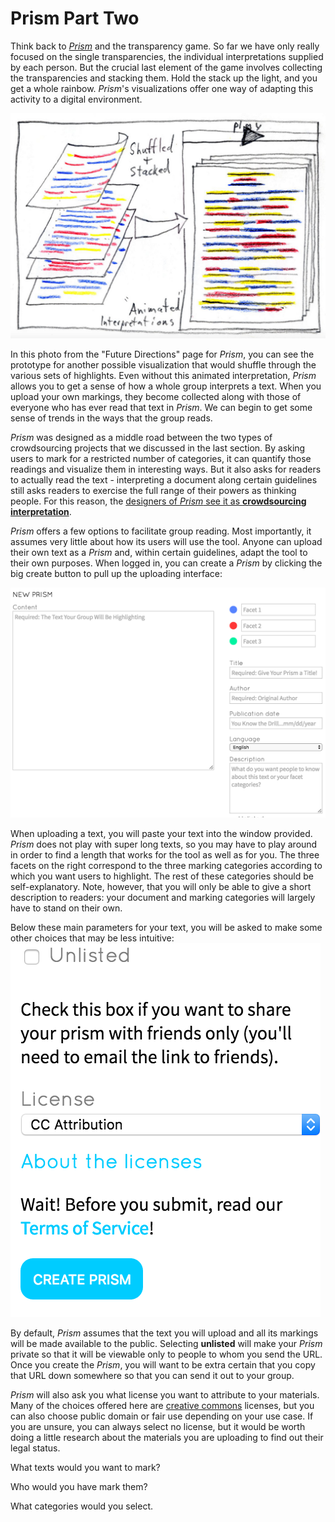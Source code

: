 # Prism Part Two

Think back to *[Prism](prism.scholarslab.org)* and the transparency game. So far we have only really focused on the single transparencies, the individual interpretations supplied by each person. But the crucial last element of the game involves collecting the transparencies and stacking them. Hold the stack up the light, and you get a whole rainbow. *Prism*'s visualizations offer one way of adapting this activity to a digital environment.

![prism transparencies stacked](/assets/prism_future_stacked.png)

In this photo from the "Future Directions" page for *Prism*, you can see the prototype for another possible visualization that would shuffle through the various sets of highlights. Even without this animated interpretation, *Prism* allows you to get a sense of how a whole group interprets a text. When you upload your own markings, they become collected along with those of everyone who has ever read that text in *Prism*. We can begin to get some sense of trends in the ways that the group reads.

*Prism* was designed as a middle road between the two types of crowdsourcing projects that we discussed in the last section. By asking users to mark for a restricted number of categories, it can quantify those readings and visualize them in interesting ways. But it also asks for readers to actually read the text - interpreting a document along certain guidelines still asks readers to exercise the full range of their powers as thinking people. For this reason, the [designers of *Prism* see it as **crowdsourcing interpretation**](http://llc.oxfordjournals.org/content/early/2014/07/08/llc.fqu030.full?keytype=ref&ijkey=4zaX5fIvQwiLhIJ).

*Prism* offers a few options to facilitate group reading. Most importantly, it assumes very little about how its users will use the tool. Anyone can upload their own text as a *Prism* and, within certain guidelines, adapt the tool to their own purposes. When logged in, you can create a *Prism* by clicking the big create button to pull up the uploading interface:

![prism creation interface](/assets/prism_create_one.png)

When uploading a text, you will paste your text into the window provided. *Prism* does not play with super long texts, so you may have to play around in order to find a length that works for the tool as well as for you. The three facets on the right correspond to the three marking categories according to which you want users to highlight. The rest of these categories should be self-explanatory. Note, however, that you will only be able to give a short description to readers: your document and marking categories will largely have to stand on their own.

Below these main parameters for your text, you will be asked to make some other choices that may be less intuitive: 
![listed vs unlisted prism interface](/assets/prism_create_two.png)

By default, *Prism* assumes that the text you will upload and all its markings will be made available to the public. Selecting **unlisted** will make your *Prism* private so that it will be viewable only to people to whom you send the URL. Once you create the *Prism*, you will want to be extra certain that you copy that URL down somewhere so that you can send it out to your group.

*Prism* will also ask you what license you want to attribute to your materials. Many of the choices offered here are [creative commons](https://creativecommons.org/) licenses, but you can also choose public domain or fair use depending on your use case. If you are unsure, you can always select no license, but it would be worth doing a little research about the materials you are uploading to find out their legal status.

What texts would you want to mark?

Who would you have mark them?

What categories would you select.